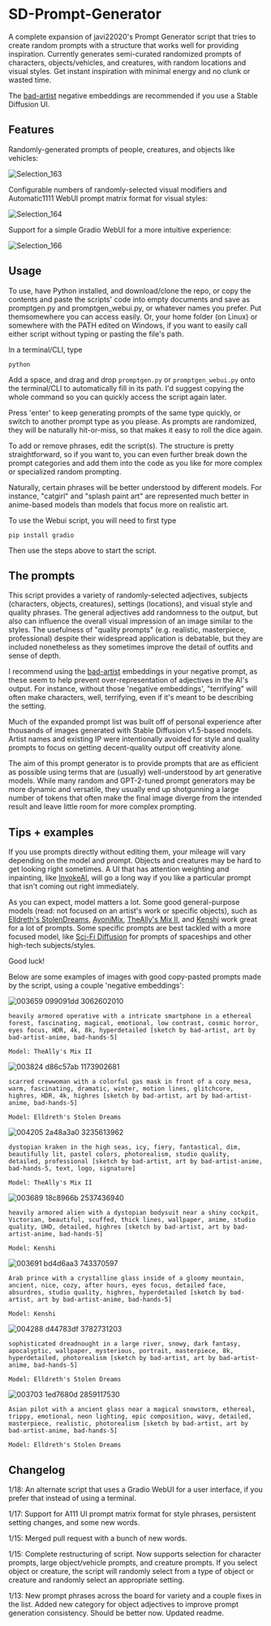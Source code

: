 # SD-Prompt-Generator
A complete expansion of javi22020's Prompt Generator script that tries to create random prompts with a structure that works well for providing inspiration. Currently generates semi-curated randomized prompts of characters, objects/vehicles, and creatures, with random locations and visual styles. Get instant inspiration with minimal energy and no clunk or wasted time.

The [bad-artist](https://huggingface.co/nick-x-hacker/bad-artist) negative embeddings are recommended if you use a Stable Diffusion UI.

## Features

Randomly-generated prompts of people, creatures, and objects like vehicles:

![Selection_163](https://user-images.githubusercontent.com/122599135/213116280-4956fb90-dbe7-4037-9506-72ac73693336.png)

Configurable numbers of randomly-selected visual modifiers and Automatic1111 WebUI prompt matrix format for visual styles:

![Selection_164](https://user-images.githubusercontent.com/122599135/213116765-0fd0dc89-d560-4413-b3a6-4a8733aaefa8.png)

Support for a simple Gradio WebUI for a more intuitive experience:

![Selection_166](https://user-images.githubusercontent.com/122599135/213117144-4e7cb736-a862-4f1a-a6f3-4bdde21a237e.png)

## Usage

To use, have Python installed, and download/clone the repo, or copy the contents and paste the scripts' code into empty documents and save as promptgen.py and promptgen_webui.py, or whatever names you prefer. Put themsomewhere you can access easily. Or, your home folder (on Linux) or somewhere with the PATH edited on Windows, if you want to easily call either script without typing or pasting the file's path.

In a terminal/CLI, type

    python

Add a space, and drag and drop `promptgen.py` or `promptgen_webui.py` onto the terminal/CLI to automatically fill in its path. I'd suggest copying the whole command so you can quickly access the script again later.

Press 'enter' to keep generating prompts of the same type quickly, or switch to another prompt type as you please. As prompts are randomized, they will be naturally hit-or-miss, so that makes it easy to roll the dice again.

To add or remove phrases, edit the script(s). The structure is pretty straightforward, so if you want to, you can even further break down the prompt categories and add them into the code as you like for more complex or specialized random prompting.

Naturally, certain phrases will be better understood by different models. For instance, "catgirl" and "splash paint art" are represented much better in anime-based models than models that focus more on realistic art.


To use the Webui script, you will need to first type 
	
	pip install gradio

Then use the steps above to start the script.

## The prompts

This script provides a variety of randomly-selected adjectives, subjects (characters, objects, creatures), settings (locations), and visual style and quality phrases. The general adjectives add randomness to the output, but also can influence the overall visual impression of an image similar to the styles. The usefulness of "quality prompts" (e.g. realistic, masterpiece, professional) despite their widespread application is debatable, but they are included nonetheless as they sometimes improve the detail of outfits and sense of depth.

I recommend using the [bad-artist](https://huggingface.co/nick-x-hacker/bad-artist) embeddings in your negative prompt, as these seem to help prevent over-representation of adjectives in the AI's output. For instance, without those 'negative embeddings', "terrifying" will often make characters, well, terrifying, even if it's meant to be describing the setting.

Much of the expanded prompt list was built off of personal experience after thousands of images generated with Stable Diffusion v1.5-based models. Artist names and existing IP were intentionally avoided for style and quality prompts to focus on getting decent-quality output off creativity alone.

The aim of this prompt generator is to provide prompts that are as efficient as possible using terms that are (usually) well-understood by art generative models. While many random and GPT-2-tuned prompt generators may be more dynamic and versatile, they usually end up shotgunning a large number of tokens that often make the final image diverge from the intended result and leave little room for more complex prompting.

## Tips + examples

If you use prompts directly without editing them, your mileage will vary depending on the model and prompt. Objects and creatures may be hard to get looking right sometimes. A UI that has attention weighting and inpainting, like [InvokeAI](https://github.com/invoke-ai/InvokeAI/), will go a long way if you like a particular prompt that isn't coming out right immediately.

As you can expect, model matters a lot. Some good general-purpose models (read: not focused on an artist's work or specific objects), such as [Elldreth's StolenDreams](https://civitai.com/models/2540/elldreths-stolendreams-mix), [AyoniMix](https://civitai.com/models/4550/ayonimix), [TheAlly's Mix II](https://civitai.com/models/3848/theallys-mix-ii-churned), and [Kenshi](https://civitai.com/models/3850/kenshi) work great for a lot of prompts. Some specific prompts are best tackled with a more focused model, like [Sci-Fi Diffusion](https://civitai.com/models/4404/sci-fi-diffusion-v10) for prompts of spaceships and other high-tech subjects/styles.

Good luck!

Below are some examples of images with good copy-pasted prompts made by the script, using a couple 'negative embeddings':

![003659 099091dd 3062602010](https://user-images.githubusercontent.com/122599135/212419237-8c5f4942-388b-43d0-8390-c5dfae3aff34.png)

`heavily armored operative with a intricate smartphone in a ethereal forest, fascinating, magical, emotional, low contrast, cosmic horror, eyes focus, HDR, 4k, 8k, hyperdetailed [sketch by bad-artist, art by bad-artist-anime, bad-hands-5]`

`Model: TheAlly's Mix II`

![003824 d86c57ab 1173902681](https://user-images.githubusercontent.com/122599135/212448333-7b301e1f-4f0e-418a-afe4-a86082bf91f9.png)

`scarred crewwoman with a colorful gas mask in front of a cozy mesa, warm, fascinating, dramatic, winter, motion lines, glitchcore, highres, HDR, 4k, highres [sketch by bad-artist, art by bad-artist-anime, bad-hands-5]`

`Model: Elldreth's Stolen Dreams`

![004205 2a48a3a0 3235613962](https://user-images.githubusercontent.com/122599135/212576997-24572de2-eba8-4c3a-8e8e-0bb943260e1b.png)

`dystopian kraken in the high seas, icy, fiery, fantastical, dim, beautifully lit, pastel colors, photorealism, studio quality, detailed, professional [sketch by bad-artist, art by bad-artist-anime, bad-hands-5, text, logo, signature]`

`Model: TheAlly's Mix II`

![003689 18c8966b 2537436940](https://user-images.githubusercontent.com/122599135/212424493-770e5ccc-35f7-4c0f-9c8b-1d88b3cc8ba0.png)

`heavily armored alien with a dystopian bodysuit near a shiny cockpit, Victorian, beautiful, scuffed, thick lines, wallpaper, anime, studio quality, UHD, detailed, highres [sketch by bad-artist, art by bad-artist-anime, bad-hands-5]`

`Model: Kenshi`

![003691 bd4d6aa3 743370597](https://user-images.githubusercontent.com/122599135/212424921-d6140040-39d6-41e6-b14a-ca8d8ee3a13f.png)

`Arab prince with a crystalline glass inside of a gloomy mountain, ancient, nice, cozy, after hours, eyes focus, detailed face, absurdres, studio quality, highres, hyperdetailed [sketch by bad-artist, art by bad-artist-anime, bad-hands-5]`

`Model: Kenshi`

![004288 d44783df 3782731203](https://user-images.githubusercontent.com/122599135/212577489-c7fad369-c649-4969-9a11-fbe863f42d0f.png)

`sophisticated dreadnought in a large river, snowy, dark fantasy, apocalyptic, wallpaper, mysterious, portrait, masterpiece, 8k, hyperdetailed, photorealism [sketch by bad-artist, art by bad-artist-anime, bad-hands-5]`

`Model: Elldreth's Stolen Dreams`

![003703 1ed7680d 2859117530](https://user-images.githubusercontent.com/122599135/212426057-851353dc-5874-4c7a-8251-fabd28771577.png)

`Asian pilot with a ancient glass near a magical snowstorm, ethereal, trippy, emotional, neon lighting, epic composition, wavy, detailed, masterpiece, realistic, photorealism [sketch by bad-artist, art by bad-artist-anime, bad-hands-5]`

`Model: Elldreth's Stolen Dreams`

## Changelog

1/18: An alternate script that uses a Gradio WebUI for a user interface, if you prefer that instead of using a terminal.

1/17: Support for A111 UI prompt matrix format for style phrases, persistent setting changes, and some new words.

1/15: Merged pull request with a bunch of new words.

1/15: Complete restructuring of script. Now supports selection for character prompts, large object/vehicle prompts, and creature prompts. If you select object or creature, the script will randomly select from a type of object or creature and randomly select an appropriate setting.

1/13: New prompt phrases across the board for variety and a couple fixes in the list. Added new category for object adjectives to improve prompt generation consistency. Should be better now. Updated readme.
